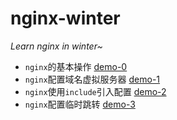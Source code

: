 # nginx-winter

_Learn nginx in winter~_

*   `nginx`的基本操作 [demo-0](./demo-0)
*   `nginx`配置域名虚拟服务器 [demo-1](./demo-1)
*   `nginx`使用`include`引入配置 [demo-2](./demo-2)
*   `nginx`配置临时跳转 [demo-3](./demo-3)